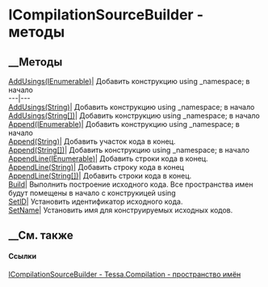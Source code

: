 # ICompilationSourceBuilder - методы
##  __Методы
[AddUsings(IEnumerable<String>)](M_Tessa_Compilation_ICompilationSourceBuilder_AddUsings.htm)|
Добавить конструкцию using _namespace; в начало  
---|---  
[AddUsings(String)](M_Tessa_Compilation_ICompilationSourceBuilder_AddUsings_1.htm)|
Добавить конструкцию using _namespace; в начало  
[AddUsings(String[])](M_Tessa_Compilation_ICompilationSourceBuilder_AddUsings_2.htm)|
Добавить конструкцию using _namespace; в начало  
[Append(IEnumerable<String>)](M_Tessa_Compilation_ICompilationSourceBuilder_Append.htm)|
Добавить конструкцию using _namespace; в начало  
[Append(String)](M_Tessa_Compilation_ICompilationSourceBuilder_Append_1.htm)|
Добавить участок кода в конец.  
[Append(String[])](M_Tessa_Compilation_ICompilationSourceBuilder_Append_2.htm)|
Добавить конструкцию using _namespace; в начало  
[AppendLine(IEnumerable<String>)](M_Tessa_Compilation_ICompilationSourceBuilder_AppendLine.htm)|
Добавить строки кода в конец.  
[AppendLine(String)](M_Tessa_Compilation_ICompilationSourceBuilder_AppendLine_1.htm)|
Добавить строку кода в конец  
[AppendLine(String[])](M_Tessa_Compilation_ICompilationSourceBuilder_AppendLine_2.htm)|
Добавить строки кода в конец.  
[Build](M_Tessa_Compilation_ICompilationSourceBuilder_Build.htm)|  Выполнить
построение исходного кода. Все пространства имен будут помещены в начало с
конструкицей using  
[SetID](M_Tessa_Compilation_ICompilationSourceBuilder_SetID.htm)|  Установить
идентификатор исходного кода.  
[SetName](M_Tessa_Compilation_ICompilationSourceBuilder_SetName.htm)|
Установить имя для конструируемых исходных кодов.  
##  __См. также
#### Ссылки
[ICompilationSourceBuilder -
](T_Tessa_Compilation_ICompilationSourceBuilder.htm)
[Tessa.Compilation - пространство имён](N_Tessa_Compilation.htm)
